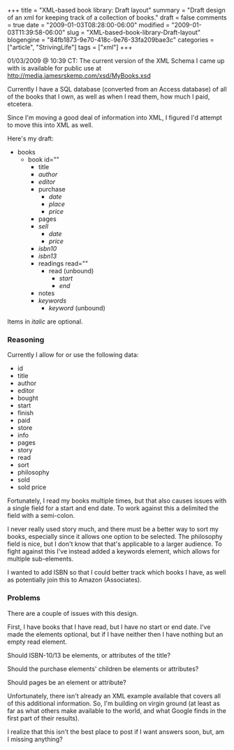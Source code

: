+++
title = "XML-based book library: Draft layout"
summary = "Draft design of an xml for keeping track of a collection of books."
draft = false
comments = true
date = "2009-01-03T08:28:00-06:00"
modified = "2009-01-03T11:39:58-06:00"
slug = "XML-based-book-library-Draft-layout"
blogengine = "84fb1873-9e70-418c-9e76-33fa209bae3c"
categories = ["article", "StrivingLife"]
tags = ["xml"]
+++

<div class="note">
<p>
01/03/2009 @ 10:39 CT: The&nbsp;current&nbsp;version of the XML Schema I came up with is available for public use at <a href="http://media.jamesrskemp.com/xsd/MyBooks.xsd">http://media.jamesrskemp.com/xsd/MyBooks.xsd</a> 
</p>
</div>
<p>
Currently I have a SQL database (converted from an Access database) of all of the books that I own, as well as when I read them, how much I paid, etcetera. 
</p>
<p>
Since I&#39;m moving a good deal of information into XML, I figured I&#39;d attempt to move this into XML as well. 
</p>
<p>
Here&#39;s my draft: 
</p>
<ul>
	<li>
	<div>
	books 
	</div>
	<ul>
		<li>
		<div>
		book id=&quot;&quot; 
		</div>
		<ul>
			<li>
			<div>
			title 
			</div>
			</li>
			<li>
			<div>
			<em>author</em> 
			</div>
			</li>
			<li>
			<div>
			<em>editor</em> 
			</div>
			</li>
			<li>
			<div>
			purchase 
			</div>
			<ul>
				<li>
				<div>
				<em>date</em> 
				</div>
				</li>
				<li>
				<div>
				<em>place</em> 
				</div>
				</li>
				<li>
				<div>
				<em>price</em> 
				</div>
				</li>
			</ul>
			</li>
			<li>
			<div>
			pages 
			</div>
			</li>
			<li>
			<div>
			<em>sell</em> 
			</div>
			<ul>
				<li>
				<div>
				<em>date</em> 
				</div>
				</li>
				<li>
				<div>
				<em>price</em> 
				</div>
				</li>
			</ul>
			</li>
			<li>
			<div>
			<em>isbn10</em> 
			</div>
			</li>
			<li>
			<div>
			<em>isbn13</em> 
			</div>
			</li>
			<li>
			<div>
			readings read=&quot;&quot; 
			</div>
			<ul>
				<li>
				<div>
				read (unbound) 
				</div>
				<ul>
					<li>
					<div>
					<em>start</em> 
					</div>
					</li>
					<li>
					<div>
					<em>end</em> 
					</div>
					</li>
				</ul>
				</li>
			</ul>
			</li>
			<li>
			<div>
			notes&nbsp; 
			</div>
			</li>
			<li>
			<div>
			<em>keywords</em> 
			</div>
			<ul>
				<li>
				<div>
				<em>keyword</em> (unbound) 
				</div>
				</li>
			</ul>
			</li>
		</ul>
		</li>
	</ul>
	</li>
</ul>
<p>
Items in <em>italic</em> are optional. 
</p>
<h3>Reasoning</h3>
<p>
Currently I allow for or use&nbsp;the following data: 
</p>
<ul>
	<li>
	<div>
	id 
	</div>
	</li>
	<li>
	<div>
	title 
	</div>
	</li>
	<li>
	<div>
	author 
	</div>
	</li>
	<li>
	<div>
	editor 
	</div>
	</li>
	<li>
	<div>
	bought 
	</div>
	</li>
	<li>
	<div>
	start 
	</div>
	</li>
	<li>
	<div>
	finish 
	</div>
	</li>
	<li>
	<div>
	paid 
	</div>
	</li>
	<li>
	<div>
	store 
	</div>
	</li>
	<li>
	<div>
	info 
	</div>
	</li>
	<li>
	<div>
	pages 
	</div>
	</li>
	<li>
	<div>
	story 
	</div>
	</li>
	<li>
	<div>
	read 
	</div>
	</li>
	<li>
	<div>
	sort 
	</div>
	</li>
	<li>
	<div>
	philosophy 
	</div>
	</li>
	<li>
	<div>
	sold 
	</div>
	</li>
	<li>
	<div>
	sold price&nbsp; 
	</div>
	</li>
</ul>
<p>
Fortunately, I read my books multiple times, but that also causes issues with a single field for a start and end date. To work against this a delimited the field with a semi-colon. 
</p>
<p>
I never really used story much, and there must be a better way to sort my books, especially since it allows one option to be selected. The philosophy field is nice, but I don&#39;t know that that&#39;s applicable to a larger audience. To fight against this I&#39;ve instead added a keywords element, which allows for multiple sub-elements. 
</p>
<p>
I wanted to add ISBN so that I could better track which books I have, as well as potentially join this to Amazon (Associates). 
</p>
<h3>Problems</h3>
<p>
There are a couple of issues with this design. 
</p>
<p>
First, I have books that I have read, but I have no start or end date. I&#39;ve made the elements optional, but if I have neither then I have nothing but an empty read element. 
</p>
<p>
Should ISBN-10/13 be elements, or attributes of the title? 
</p>
<p>
Should the purchase elements&#39; children be elements or attributes? 
</p>
<p>
Should pages be an element or attribute? 
</p>
<p>
Unfortunately, there isn&#39;t already an XML example available that covers all of this additional information. So, I&#39;m building on virgin ground (at least as far as what others make available to the world, and what Google finds in the first part of their results). 
</p>
<p>
I realize that this isn&#39;t the best place to post if I want answers soon, but, am I missing anything? 
</p>

